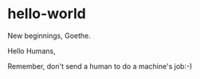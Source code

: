 # hello-world
New beginnings, Goethe.

Hello Humans,

Remember, don't send a human to do a machine's job:-)
